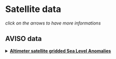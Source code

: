 # Satellite data

*click on the arrows to have more informations*

## AVISO data

<details>
  <summary><strong><a href="https://resources.marine.copernicus.eu/product-detail/SEALEVEL_GLO_PHY_L4_MY_008_047/INFORMATION"> Altimeter satellite gridded Sea Level Anomalies </a> </strong></summary>

<hr style="border:1px solid blue">  
  
This dataset has been retrieved from Copernicus Marine Service website and is stored on cal1 : ```/mnt/meom/DATA_SET/AVISO-1993-2020```

Check the README and the download script for more details.
<hr style="border:1px solid blue">  
</details>
